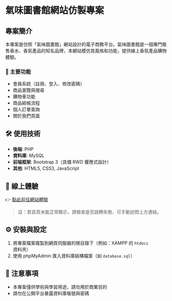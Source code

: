 # 氣味圖書館網站仿製專案

## 專案簡介
本專案是仿照「氣味圖書館」網站設計的電子商務平台。氣味圖書館是一個專門販售香水、香氛產品的知名品牌，本網站模仿其風格和功能，提供線上香氛產品購物體驗。

### 🔑 主要功能
- 會員系統（註冊、登入、修改密碼）
- 商品瀏覽與搜尋
- 購物車功能
- 商品結帳流程
- 個人訂單查詢
- 關於我們頁面

## 🛠 使用技術
- **後端**: PHP
- **資料庫**: MySQL
- **前端框架**: Bootstrap 3（具備 RWD 響應式設計）
- **其他**: HTML5, CSS3, JavaScript

## 🚀 線上體驗
👉 [點此前往網站體驗](https://php-web.infinityfreeapp.com/homepage%E9%A6%96%E9%A0%81.php)

> 註：若首頁未能正常顯示，請檢查是否跳轉失敗，可手動訪問上方連結。

## ⚙️ 安裝與設定
1. 將專案檔案複製到網頁伺服器的根目錄下（例如：XAMPP 的 `htdocs` 資料夾）
2. 使用 phpMyAdmin 匯入資料庫結構檔案（如 `database.sql`）

## 📌 注意事項
- 本專案僅供學術與學習用途，請勿用於商業目的
- 請勿在公開平台暴露資料庫帳號與密碼
